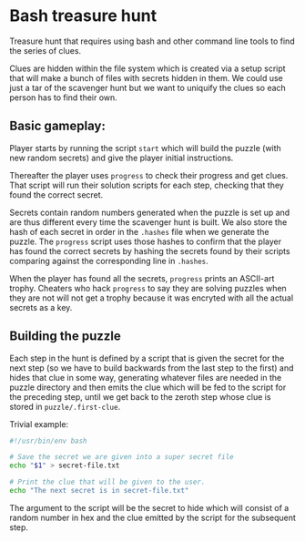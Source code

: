 # Bash treasure hunt
Treasure hunt that requires using bash and other command line tools to find the
series of clues.

Clues are hidden within the file system which is created via a setup script that
will make a bunch of files with secrets hidden in them. We could use just a tar
of the scavenger hunt but we want to uniquify the clues so each person has to
find their own.

## Basic gameplay:

Player starts by running the script `start` which will build the puzzle (with
new random secrets) and give the player initial instructions.

Thereafter the player uses `progress` to check their progress and get clues.
That script will run their solution scripts for each step, checking that they
found the correct secret.

Secrets contain random numbers generated when the puzzle is set up and are thus
different every time the scavenger hunt is built. We also store the hash of each
secret in order in the `.hashes` file when we generate the puzzle. The
`progress` script uses those hashes to confirm that the player has found the
correct secrets by hashing the secrets found by their scripts comparing against
the corresponding line in `.hashes`.

When the player has found all the secrets, `progress` prints an ASCII-art
trophy. Cheaters who hack `progress` to say they are solving puzzles when they
are not will not get a trophy because it was encryted with all the actual
secrets as a key.

## Building the puzzle

Each step in the hunt is defined by a script that is given the secret for the
next step (so we have to build backwards from the last step to the first) and
hides that clue in some way, generating whatever files are needed in the puzzle
directory and then emits the clue which will be fed to the script for the
preceding step, until we get back to the zeroth step whose clue is stored in
`puzzle/.first-clue`.

Trivial example:

```bash
#!/usr/bin/env bash

# Save the secret we are given into a super secret file
echo "$1" > secret-file.txt

# Print the clue that will be given to the user.
echo "The next secret is in secret-file.txt"
```

The argument to the script will be the secret to hide which will consist of a
random number in hex and the clue emitted by the script for the subsequent step.
